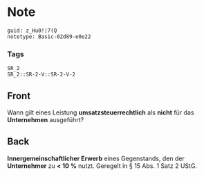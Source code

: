 # Note
```
guid: z_Hu0!|7(Q
notetype: Basic-02d89-e0e22
```

### Tags
```
SR_2
SR_2::SR-2-V::SR-2-V-2
```

## Front
Wann gilt eines Leistung <b>umsatzsteuerrechtlich</b> als
<b>nicht</b> für das <b>Unternehmen</b> ausgeführt?

## Back
<b>Innergemeinschaftlicher Erwerb</b> eines Gegenstands, den der
<b>Unternehmer</b> zu <b>< 10 %</b> nutzt. Geregelt in § 15 Abs.
1 Satz 2 UStG.
